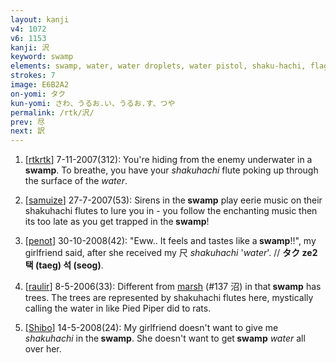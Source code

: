 ```yaml
---
layout: kanji
v4: 1072
v6: 1153
kanji: 沢
keyword: swamp
elements: swamp, water, water droplets, water pistol, shaku-hachi, flag, stick
strokes: 7
image: E6B2A2
on-yomi: タク
kun-yomi: さわ、うるお.い、うるお.す、つや
permalink: /rtk/沢/
prev: 尽
next: 訳
---
```


1) [<a href="http://kanji.koohii.com/profile/rtkrtk">rtkrtk</a>] 7-11-2007(312): You&#039;re hiding from the enemy underwater in a<strong> swamp</strong>. To breathe, you have your <em>shakuhachi</em> flute poking up through the surface of the <em>water</em>.

2) [<a href="http://kanji.koohii.com/profile/samuize">samuize</a>] 27-7-2007(53): Sirens in the<strong> swamp</strong> play eerie music on their shakuhachi flutes to lure you in - you follow the enchanting music then its too late as you get trapped in the<strong> swamp</strong>!

3) [<a href="http://kanji.koohii.com/profile/penot">penot</a>] 30-10-2008(42): &quot;Eww.. It feels and tastes like a<strong> swamp</strong>!!&quot;, my girlfriend said, after she received my 尺 <em>shakuhachi</em> &#039;<em>water</em>&#039;. // <strong>タク ze2 택 (taeg) 석 (seog)</strong>.

4) [<a href="http://kanji.koohii.com/profile/raulir">raulir</a>] 8-5-2006(33): Different from <a href="../v4/137.html">marsh</a> (#137 沼) in that<strong> swamp</strong> has trees. The trees are represented by shakuhachi flutes here, mystically calling the water in like Pied Piper did to rats.

5) [<a href="http://kanji.koohii.com/profile/Shibo">Shibo</a>] 14-5-2008(24): My girlfriend doesn&#039;t want to give me <em>shakuhachi</em> in the<strong> swamp</strong>. She doesn&#039;t want to get<strong> swamp</strong> <em>water</em> all over her.

